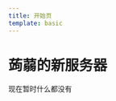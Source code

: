 ```yaml
---
title: 开始页
template: basic
---
```


# 蒟蒻的新服务器

现在暂时什么都没有

> <span id="poem"></span>
<script src="https://cdn.bootcss.com/jquery/3.2.1/jquery.min.js"></script>
<script>
    $(function() {
        $.ajax('/api/poem?rnd='+Math.random()).done(function(data){$('#poem').text(data)});
    });
</script>